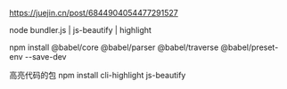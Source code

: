 <!-- 相关文档 -->
https://juejin.cn/post/6844904054477291527

node bundler.js | js-beautify | highlight


npm install @babel/core @babel/parser @babel/traverse @babel/preset-env --save-dev

高亮代码的包
npm install cli-highlight js-beautify